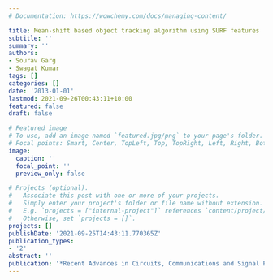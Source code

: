 ```yaml
---
# Documentation: https://wowchemy.com/docs/managing-content/

title: Mean-shift based object tracking algorithm using SURF features
subtitle: ''
summary: ''
authors:
- Sourav Garg
- Swagat Kumar
tags: []
categories: []
date: '2013-01-01'
lastmod: 2021-09-26T00:43:11+10:00
featured: false
draft: false

# Featured image
# To use, add an image named `featured.jpg/png` to your page's folder.
# Focal points: Smart, Center, TopLeft, Top, TopRight, Left, Right, BottomLeft, Bottom, BottomRight.
image:
  caption: ''
  focal_point: ''
  preview_only: false

# Projects (optional).
#   Associate this post with one or more of your projects.
#   Simply enter your project's folder or file name without extension.
#   E.g. `projects = ["internal-project"]` references `content/project/deep-learning/index.md`.
#   Otherwise, set `projects = []`.
projects: []
publishDate: '2021-09-25T14:43:11.770365Z'
publication_types:
- '2'
abstract: ''
publication: '*Recent Advances in Circuits, Communications and Signal Processing*'
---
```

